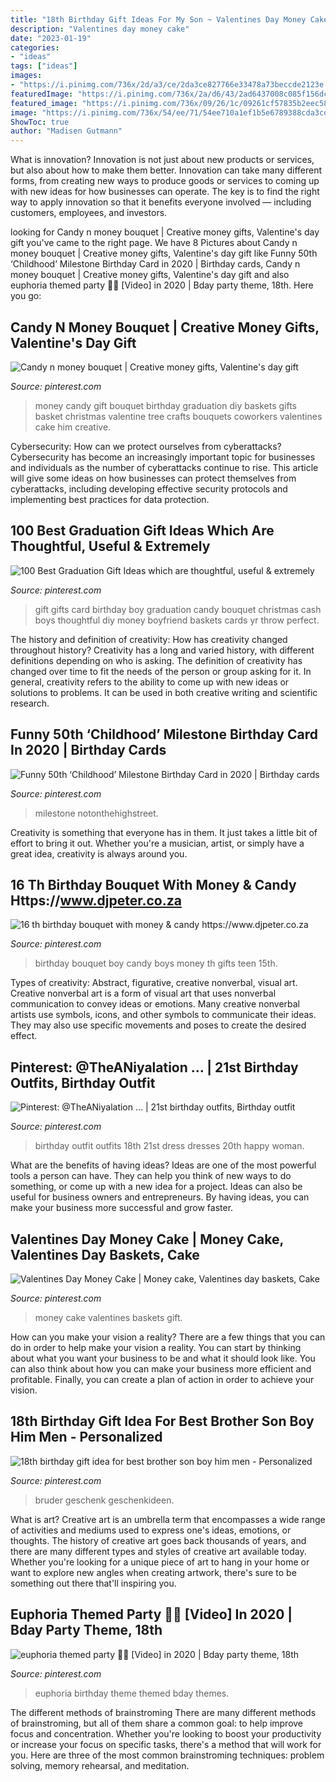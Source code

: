 ```yaml
---
title: "18th Birthday Gift Ideas For My Son ~ Valentines Day Money Cake"
description: "Valentines day money cake"
date: "2023-01-19"
categories:
- "ideas"
tags: ["ideas"]
images:
- "https://i.pinimg.com/736x/2d/a3/ce/2da3ce827766e33478a73beccde2123e.jpg"
featuredImage: "https://i.pinimg.com/736x/2a/d6/43/2ad6437008c085f156dcde8abce2da53.jpg"
featured_image: "https://i.pinimg.com/736x/09/26/1c/09261cf57835b2eec58c1daeed68ea4c.jpg"
image: "https://i.pinimg.com/736x/54/ee/71/54ee710a1ef1b5e6789388cda3cd2b58.jpg"
ShowToc: true
author: "Madisen Gutmann"
---
```



What is innovation?
Innovation is not just about new products or services, but also about how to make them better. Innovation can take many different forms, from creating new ways to produce goods or services to coming up with new ideas for how businesses can operate. The key is to find the right way to apply innovation so that it benefits everyone involved ― including customers, employees, and investors.

	

		
looking for Candy n money bouquet | Creative money gifts, Valentine&#039;s day gift you've came to the right page. We have 8 Pictures about Candy n money bouquet | Creative money gifts, Valentine&#039;s day gift like Funny 50th ‘Childhood’ Milestone Birthday Card in 2020 | Birthday cards, Candy n money bouquet | Creative money gifts, Valentine&#039;s day gift and also euphoria themed party 🤩🤩 [Video] in 2020 | Bday party theme, 18th. Here you go:
		
    
## Candy N Money Bouquet | Creative Money Gifts, Valentine&#039;s Day Gift

<img loading=lazy src="https://i.pinimg.com/736x/f4/a0/9f/f4a09f9ff1ed76363b388ce28bff45d7--money-tree-ideas-money-trees.jpg" onerror="this.onerror=null;this.src='https://tse1.mm.bing.net/th?id=OIP.crGSXYb2XkIRRZ8tzSWbLwHaJ3&amp;pid=15.1';" alt="Candy n money bouquet | Creative money gifts, Valentine&#039;s day gift">

_Source: pinterest.com_

>money candy gift bouquet birthday graduation diy baskets gifts basket christmas valentine tree crafts bouquets coworkers valentines cake him creative. 

	

Cybersecurity: How can we protect ourselves from cyberattacks?
Cybersecurity has become an increasingly important topic for businesses and individuals as the number of cyberattacks continue to rise. This article will give some ideas on how businesses can protect themselves from cyberattacks, including developing effective security protocols and implementing best practices for data protection.

    
## 100 Best Graduation Gift Ideas Which Are Thoughtful, Useful &amp; Extremely

<img loading=lazy src="https://i.pinimg.com/736x/2d/a3/ce/2da3ce827766e33478a73beccde2123e.jpg" onerror="this.onerror=null;this.src='https://tse3.mm.bing.net/th?id=OIP.g8NLJ9a2sC1OWz3yTmJRtAHaJ4&amp;pid=15.1';" alt="100 Best Graduation Gift Ideas which are thoughtful, useful &amp; extremely">

_Source: pinterest.com_

>gift gifts card birthday boy graduation candy bouquet christmas cash boys thoughtful diy money boyfriend baskets cards yr throw perfect. 

	

The history and definition of creativity: How has creativity changed throughout history?
Creativity has a long and varied history, with different definitions depending on who is asking. The definition of creativity has changed over time to fit the needs of the person or group asking for it. In general, creativity refers to the ability to come up with new ideas or solutions to problems. It can be used in both creative writing and scientific research.

    
## Funny 50th ‘Childhood’ Milestone Birthday Card In 2020 | Birthday Cards

<img loading=lazy src="https://i.pinimg.com/736x/2a/d6/43/2ad6437008c085f156dcde8abce2da53.jpg" onerror="this.onerror=null;this.src='https://tse1.mm.bing.net/th?id=OIP.QTEnQTnLRhfiYvHC-oxZKwHaHa&amp;pid=15.1';" alt="Funny 50th ‘Childhood’ Milestone Birthday Card in 2020 | Birthday cards">

_Source: pinterest.com_

>milestone notonthehighstreet. 

	

Creativity is something that everyone has in them. It just takes a little bit of effort to bring it out. Whether you're a musician, artist, or simply have a great idea, creativity is always around you.

    
## 16 Th Birthday Bouquet With Money &amp; Candy Https://www.djpeter.co.za

<img loading=lazy src="https://i.pinimg.com/736x/15/31/11/15311188facffbfd5e9623a2e56a4c49--th-birthday-party-ideas-birthday-bouquet.jpg" onerror="this.onerror=null;this.src='https://tse4.mm.bing.net/th?id=OIP.bM0bmAsnGEYfYfiTxXaCKwHaJ3&amp;pid=15.1';" alt="16 th birthday bouquet with money &amp; candy https://www.djpeter.co.za">

_Source: pinterest.com_

>birthday bouquet boy candy boys money th gifts teen 15th. 

	

Types of creativity: Abstract, figurative, creative nonverbal, visual art.
Creative nonverbal art is a form of visual art that uses nonverbal communication to convey ideas or emotions. Many creative nonverbal artists use symbols, icons, and other symbols to communicate their ideas. They may also use specific movements and poses to create the desired effect.

    
## Pinterest: @TheANiyalation … | 21st Birthday Outfits, Birthday Outfit

<img loading=lazy src="https://i.pinimg.com/736x/99/7e/47/997e47ecfde53d0506d96c7b3d12e6e9--rd-birthday-birthday-ideas.jpg" onerror="this.onerror=null;this.src='https://tse4.mm.bing.net/th?id=OIP.br_wCJFdqzps41U3LM-FoQHaJH&amp;pid=15.1';" alt="Pinterest: @TheANiyalation … | 21st birthday outfits, Birthday outfit">

_Source: pinterest.com_

>birthday outfit outfits 18th 21st dress dresses 20th happy woman. 

	

What are the benefits of having ideas?
Ideas are one of the most powerful tools a person can have. They can help you think of new ways to do something, or come up with a new idea for a project. Ideas can also be useful for business owners and entrepreneurs. By having ideas, you can make your business more successful and grow faster.

    
## Valentines Day Money Cake | Money Cake, Valentines Day Baskets, Cake

<img loading=lazy src="https://i.pinimg.com/originals/62/81/84/6281843963b08cc877496239aac2d4f1.jpg" onerror="this.onerror=null;this.src='https://tse2.mm.bing.net/th?id=OIP.I1EaecyX3e8mZo2VI_LPMAHaNK&amp;pid=15.1';" alt="Valentines Day Money Cake | Money cake, Valentines day baskets, Cake">

_Source: pinterest.com_

>money cake valentines baskets gift. 

	

How can you make your vision a reality?
There are a few things that you can do in order to help make your vision a reality. You can start by thinking about what you want your business to be and what it should look like. You can also think about how you can make your business more efficient and profitable. Finally, you can create a plan of action in order to achieve your vision.

    
## 18th Birthday Gift Idea For Best Brother Son Boy Him Men - Personalized

<img loading=lazy src="https://i.pinimg.com/736x/54/ee/71/54ee710a1ef1b5e6789388cda3cd2b58.jpg" onerror="this.onerror=null;this.src='https://tse3.mm.bing.net/th?id=OIP.GC3H-seRt5m-ZdcIhH8b_QHaGy&amp;pid=15.1';" alt="18th birthday gift idea for best brother son boy him men - Personalized">

_Source: pinterest.com_

>bruder geschenk geschenkideen. 

	

What is art?
Creative art is an umbrella term that encompasses a wide range of activities and mediums used to express one's ideas, emotions, or thoughts. The history of creative art goes back thousands of years, and there are many different types and styles of creative art available today. Whether you're looking for a unique piece of art to hang in your home or want to explore new angles when creating artwork, there's sure to be something out there that'll inspiring you.

    
## Euphoria Themed Party 🤩🤩 [Video] In 2020 | Bday Party Theme, 18th

<img loading=lazy src="https://i.pinimg.com/736x/09/26/1c/09261cf57835b2eec58c1daeed68ea4c.jpg" onerror="this.onerror=null;this.src='https://tse3.mm.bing.net/th?id=OIP.IeIxjGmkgDOEIRVBHDPh9AHaNK&amp;pid=15.1';" alt="euphoria themed party 🤩🤩 [Video] in 2020 | Bday party theme, 18th">

_Source: pinterest.com_

>euphoria birthday theme themed bday themes. 

	

The different methods of brainstroming
There are many different methods of brainstroming, but all of them share a common goal: to help improve focus and concentration. Whether you're looking to boost your productivity or increase your focus on specific tasks, there's a method that will work for you. Here are three of the most common brainstroming techniques: problem solving, memory rehearsal, and meditation.

